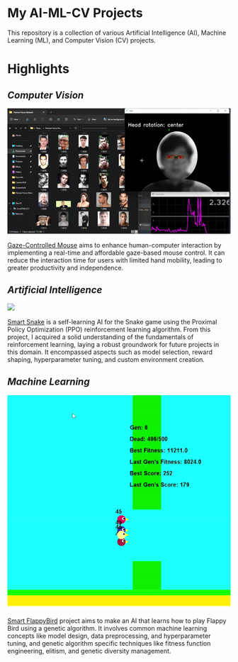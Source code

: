 # My AI-ML-CV Projects

This repository is a collection of various Artificial Intelligence (AI), Machine Learning (ML), and Computer Vision (CV) projects. 

# Highlights
 
## *Computer Vision*

<img src='https://raw.githubusercontent.com/Juhyung8371/AI-ML-CV-Projects/main/Computer%20Vision/Gaze%20Mouse/images/click.gif' width=700>

[Gaze-Controlled Mouse](https://github.com/Juhyung8371/AI-ML-CV-Projects/tree/main/Computer%20Vision/Gaze%20Mouse) aims to enhance human-computer interaction by implementing a real-time and affordable gaze-based mouse control. It can reduce the interaction time for users with limited hand mobility, leading to greater productivity and independence.

## *Artificial Intelligence*

<img src="https://github.com/Juhyung8371/AI-ML-CV-Projects/blob/main/Artificial%20Intelligence/Reinforcement%20Learning/Smart%20Snake%20PPO/readme_image/final_result.gif?raw=true" width="300">

[Smart Snake](https://github.com/Juhyung8371/AI-ML-CV-Projects/tree/main/Artificial%20Intelligence/Reinforcement%20Learning/Smart%20Snake%20PPO) is a self-learning AI for the Snake game using the Proximal Policy Optimization (PPO) reinforcement learning algorithm. From this project, I acquired a solid understanding of the fundamentals of reinforcement learning, laying a robust groundwork for future projects in this domain. It encompassed aspects such as model selection, reward shaping, hyperparameter tuning, and custom environment creation.

## *Machine Learning*

<img src="https://github.com/Juhyung8371/AI-ML-CV-Projects/blob/main/Artificial%20Intelligence/Genetic%20Algorithm/Smart%20Flappybird/readme_image/after.gif?raw=true">

[Smart FlappyBird](https://github.com/Juhyung8371/AI-ML-CV-Projects/tree/main/Artificial%20Intelligence/Genetic%20Algorithm/Smart%20Flappybird) project aims to make an AI that learns how to play Flappy Bird using a genetic algorithm. It involves common machine learning concepts like model design, data preprocessing, and hyperparameter tuning, and genetic algorithm specific techniques like fitness function engineering, elitism, and genetic diversity management. 